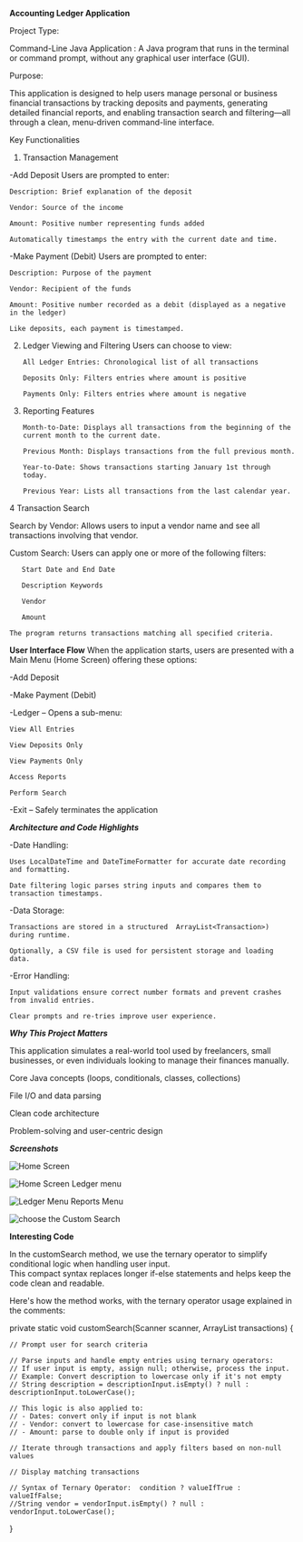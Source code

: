    ********************Accounting Ledger Application********************

      
Project Type:

Command-Line Java Application : A Java program that runs in the terminal or command prompt, without any graphical user interface (GUI).

Purpose:

This application is designed to help users manage personal or business financial transactions by tracking deposits and payments, generating detailed financial reports, and enabling transaction search and filtering—all through a clean, menu-driven command-line interface.

Key Functionalities
1. Transaction Management

 -Add Deposit
   Users are prompted to enter:

    Description: Brief explanation of the deposit

    Vendor: Source of the income

    Amount: Positive number representing funds added

    Automatically timestamps the entry with the current date and time.

 -Make Payment (Debit)
   Users are prompted to enter:

    Description: Purpose of the payment

    Vendor: Recipient of the funds

    Amount: Positive number recorded as a debit (displayed as a negative in the ledger)

    Like deposits, each payment is timestamped.

2. Ledger Viewing and Filtering
    Users can choose to view:

       All Ledger Entries: Chronological list of all transactions

       Deposits Only: Filters entries where amount is positive

       Payments Only: Filters entries where amount is negative

3. Reporting Features

       Month-to-Date: Displays all transactions from the beginning of the current month to the current date.

       Previous Month: Displays transactions from the full previous month.

       Year-to-Date: Shows transactions starting January 1st through today.

       Previous Year: Lists all transactions from the last calendar year.

4 Transaction Search

   Search by Vendor: Allows users to input a vendor name and see all transactions involving that vendor.

   Custom Search: Users can apply one or more of the following filters:

       Start Date and End Date

       Description Keywords

       Vendor

       Amount

    The program returns transactions matching all specified criteria.

******User Interface Flow******
When the application starts, users are presented with a Main Menu (Home Screen) offering these options:

 -Add Deposit

 -Make Payment (Debit)

 -Ledger – Opens a sub-menu:

    View All Entries

    View Deposits Only

    View Payments Only

    Access Reports

    Perform Search

 -Exit – Safely terminates the application

*****Architecture and Code Highlights*****

-Date Handling:

    Uses LocalDateTime and DateTimeFormatter for accurate date recording and formatting.

    Date filtering logic parses string inputs and compares them to transaction timestamps.

-Data Storage:

    Transactions are stored in a structured  ArrayList<Transaction>) during runtime.

    Optionally, a CSV file is used for persistent storage and loading data.

-Error Handling:

    Input validations ensure correct number formats and prevent crashes from invalid entries.

    Clear prompts and re-tries improve user experience.

*****Why This Project Matters*****

This application simulates a real-world tool used by freelancers, small businesses, or even individuals looking to manage their finances manually. 

Core Java concepts (loops, conditionals, classes, collections)

File I/O and data parsing

Clean code architecture

Problem-solving and user-centric design





***Screenshots***

![Home Screen](https://github.com/user-attachments/assets/805d3ede-0759-40fe-95e5-4c01c687594e)

![Home Screen   Ledger menu](https://github.com/user-attachments/assets/803a5c7b-e8aa-429d-9c9b-3d0b3c5dabd1)

![Ledger Menu   Reports Menu](https://github.com/user-attachments/assets/8d872c26-f3be-4380-9dd8-1d7b348046a9)

![choose the Custom Search](https://github.com/user-attachments/assets/f3ac0c1b-2e49-4055-aa9e-94a555a9b2d7)




 ****Interesting Code**** 

In the customSearch method, we use the ternary operator to simplify conditional logic when handling user input.  
This compact syntax replaces longer if-else statements and helps keep the code clean and readable.

Here's how the method works, with the ternary operator usage explained in the comments:

private static void customSearch(Scanner scanner, ArrayList<Transaction> transactions) {

    // Prompt user for search criteria

    // Parse inputs and handle empty entries using ternary operators:
    // If user input is empty, assign null; otherwise, process the input.
    // Example: Convert description to lowercase only if it's not empty
    // String description = descriptionInput.isEmpty() ? null : descriptionInput.toLowerCase();

    // This logic is also applied to:
    // - Dates: convert only if input is not blank
    // - Vendor: convert to lowercase for case-insensitive match
    // - Amount: parse to double only if input is provided

    // Iterate through transactions and apply filters based on non-null values

    // Display matching transactions
    
    // Syntax of Ternary Operator:  condition ? valueIfTrue : valueIfFalse;
    //String vendor = vendorInput.isEmpty() ? null : vendorInput.toLowerCase();
    
}



